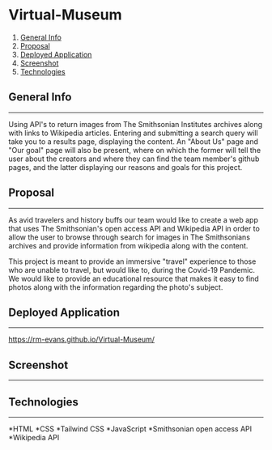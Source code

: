 # Virtual-Museum


1. [General Info](#general-info)
2. [Proposal](#proposal)
3. [Deployed Application](#deployed-application)
4. [Screenshot](#screenshot)
5. [Technologies](#technologies)

## General Info
***
Using API's to return images from The Smithsonian Institutes archives along with links to Wikipedia articles.
Entering and submitting a search query will take you to a results page, displaying the content.
An "About Us" page and "Our goal" page will also be present, where on which the former will tell the user about the creators and where they can find the team member's github pages, and the latter displaying our reasons and goals
for this project.

## Proposal
***

As avid travelers and history buffs our team would like to create a web app that uses The Smithsonian's open access API and Wikipedia API in order to allow the user to browse through search for images in The Smithsonians archives and provide information from wikipedia along with the content. 

This project is meant to provide an immersive "travel" experience to those who are unable to travel, but would like to, during the Covid-19 Pandemic. We would like to provide an educational resource that makes it easy to find photos along with the information regarding the photo's subject.


## Deployed Application
***
https://rm-evans.github.io/Virtual-Museum/

## Screenshot
***


## Technologies
***
*HTML
*CSS
*Tailwind CSS
*JavaScript
*Smithsonian open access API
*Wikipedia API






